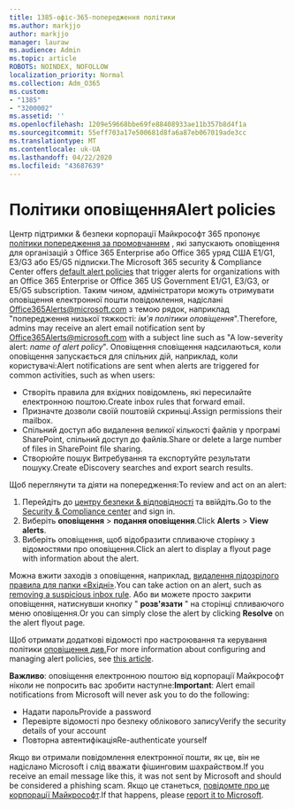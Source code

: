 ```yaml
---
title: 1385-офіс-365-попередження політики
ms.author: markjjo
author: markjjo
manager: lauraw
ms.audience: Admin
ms.topic: article
ROBOTS: NOINDEX, NOFOLLOW
localization_priority: Normal
ms.collection: Adm_O365
ms.custom:
- "1385"
- "3200002"
ms.assetid: ''
ms.openlocfilehash: 1209e59668bbe69fe88408933ae11b357b8d4f1a
ms.sourcegitcommit: 55eff703a17e500681d8fa6a87eb067019ade3cc
ms.translationtype: MT
ms.contentlocale: uk-UA
ms.lasthandoff: 04/22/2020
ms.locfileid: "43687639"
---
```

# <a name="alert-policies"></a><span data-ttu-id="b31f0-102">Політики оповіщення</span><span class="sxs-lookup"><span data-stu-id="b31f0-102">Alert policies</span></span>

<span data-ttu-id="b31f0-103">Центр підтримки & безпеки корпорації Майкрософт 365 пропонує [політики попередження за промовчанням](https://docs.microsoft.com/office365/securitycompliance/alert-policies#default-alert-policies) , які запускають оповіщення для організацій з Office 365 Enterprise або Office 365 уряд США E1/G1, E3/G3 або E5/G5 підписки.</span><span class="sxs-lookup"><span data-stu-id="b31f0-103">The Microsoft 365 security & Compliance Center offers [default alert policies](https://docs.microsoft.com/office365/securitycompliance/alert-policies#default-alert-policies) that trigger alerts for organizations with an Office 365 Enterprise or Office 365 US Government E1/G1, E3/G3, or E5/G5 subscription.</span></span> <span data-ttu-id="b31f0-104">Таким чином, адміністратори можуть отримувати оповіщення електронної пошти повідомлення, надіслані Office365Alerts@microsoft.com з темою рядок, наприклад "попередження низької тяжкості: *ім'я політики оповіщення*".</span><span class="sxs-lookup"><span data-stu-id="b31f0-104">Therefore, admins may receive an alert email notification sent by Office365Alerts@microsoft.com with a subject line such as "A low-severity alert: *name of alert policy*".</span></span> <span data-ttu-id="b31f0-105">Оповіщення сповіщення надсилаються, коли оповіщення запускається для спільних дій, наприклад, коли користувачі:</span><span class="sxs-lookup"><span data-stu-id="b31f0-105">Alert notifications are sent when alerts are triggered for common activities, such as when users:</span></span>

- <span data-ttu-id="b31f0-106">Створіть правила для вхідних повідомлень, які пересилайте електронною поштою.</span><span class="sxs-lookup"><span data-stu-id="b31f0-106">Create inbox rules that forward email.</span></span>
- <span data-ttu-id="b31f0-107">Призначте дозволи своїй поштовій скриньці.</span><span class="sxs-lookup"><span data-stu-id="b31f0-107">Assign permissions their mailbox.</span></span>
- <span data-ttu-id="b31f0-108">Спільний доступ або видалення великої кількості файлів у програмі SharePoint, спільний доступ до файлів.</span><span class="sxs-lookup"><span data-stu-id="b31f0-108">Share or delete a large number of files in SharePoint file sharing.</span></span>
- <span data-ttu-id="b31f0-109">Створюйте пошук Витребування та експортуйте результати пошуку.</span><span class="sxs-lookup"><span data-stu-id="b31f0-109">Create eDiscovery searches and export search results.</span></span>

<span data-ttu-id="b31f0-110">Щоб переглянути та діяти на попередження:</span><span class="sxs-lookup"><span data-stu-id="b31f0-110">To review and act on an alert:</span></span>

1. <span data-ttu-id="b31f0-111">Перейдіть до [центру безпеки & відповідності](https://protection.office.com) та ввійдіть.</span><span class="sxs-lookup"><span data-stu-id="b31f0-111">Go to the [Security & Compliance center](https://protection.office.com) and sign in.</span></span>
2. <span data-ttu-id="b31f0-112">Виберіть **оповіщення** > **подання оповіщення**.</span><span class="sxs-lookup"><span data-stu-id="b31f0-112">Click **Alerts** > **View alerts**.</span></span>
3. <span data-ttu-id="b31f0-113">Виберіть оповіщення, щоб відобразити спливаюче сторінку з відомостями про оповіщення.</span><span class="sxs-lookup"><span data-stu-id="b31f0-113">Click an alert to display a flyout page with information about the alert.</span></span>

<span data-ttu-id="b31f0-114">Можна вжити заходів з оповіщення, наприклад, [видалення підозрілого правила для папки «Вхідні»](https://docs.microsoft.com/office365/securitycompliance/responding-to-a-compromised-email-account).</span><span class="sxs-lookup"><span data-stu-id="b31f0-114">You can take action on an alert, such as [removing a suspicious inbox rule](https://docs.microsoft.com/office365/securitycompliance/responding-to-a-compromised-email-account).</span></span> <span data-ttu-id="b31f0-115">Або ви можете просто закрити оповіщення, натиснувши кнопку " **розв'язати** " на сторінці спливаючого меню оповіщення.</span><span class="sxs-lookup"><span data-stu-id="b31f0-115">Or you can simply close the alert by clicking **Resolve** on the alert flyout page.</span></span>

<span data-ttu-id="b31f0-116">Щоб отримати додаткові відомості про настроювання та керування політики [оповіщення див.](https://docs.microsoft.com/office365/securitycompliance/alert-policies)</span><span class="sxs-lookup"><span data-stu-id="b31f0-116">For more information about configuring and managing alert policies, see  [this article](https://docs.microsoft.com/office365/securitycompliance/alert-policies).</span></span>

<span data-ttu-id="b31f0-117">**Важливо**: оповіщення електронною поштою від корпорації Майкрософт ніколи не попросить вас зробити наступне:</span><span class="sxs-lookup"><span data-stu-id="b31f0-117">**Important**: Alert email notifications from Microsoft will never ask you to do the following:</span></span>

- <span data-ttu-id="b31f0-118">Надати пароль</span><span class="sxs-lookup"><span data-stu-id="b31f0-118">Provide a password</span></span>
- <span data-ttu-id="b31f0-119">Перевірте відомості про безпеку облікового запису</span><span class="sxs-lookup"><span data-stu-id="b31f0-119">Verify the security details of your account</span></span>
- <span data-ttu-id="b31f0-120">Повторна автентифікація</span><span class="sxs-lookup"><span data-stu-id="b31f0-120">Re-authenticate yourself</span></span>

<span data-ttu-id="b31f0-121">Якщо ви отримали повідомлення електронної пошти, як це, він не надіслано Microsoft і слід вважати фішинговим шахрайством.</span><span class="sxs-lookup"><span data-stu-id="b31f0-121">If you receive an email message like this, it was not sent by Microsoft and should be considered a phishing scam.</span></span> <span data-ttu-id="b31f0-122">Якщо це станеться, [повідомте про це корпорації Майкрософт](https://docs.microsoft.com/office365/SecurityCompliance/report-junk-email-and-phishing-scams-in-outlook-on-the-web-eop).</span><span class="sxs-lookup"><span data-stu-id="b31f0-122">If that happens, please [report it to Microsoft](https://docs.microsoft.com/office365/SecurityCompliance/report-junk-email-and-phishing-scams-in-outlook-on-the-web-eop).</span></span>